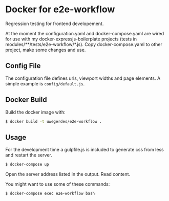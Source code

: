 # Docker for e2e-workflow

Regression testing for frontend developement.

At the moment the configuration.yaml and docker-compose.yaml are wired for use with my docker-expressjs-boilerplate projects (tests in modules/**/tests/e2e-workflow/*.js). Copy docker-compose.yaml to other project, make some changes and use.

## Config File

The configuration file defines urls, viewport widths and page elements. A simple example is `config/default.js`.

## Docker Build

Build the docker image with:

```bash
$ docker build -t uwegerdes/e2e-workflow .
```

## Usage

For the development time a gulpfile.js is included to generate css from less and restart the server.

```bash
$ docker-compose up
```

Open the server address listed in the output. Read content.

You might want to use some of these commands:

```bash
$ docker-compose exec e2e-workflow bash
```
